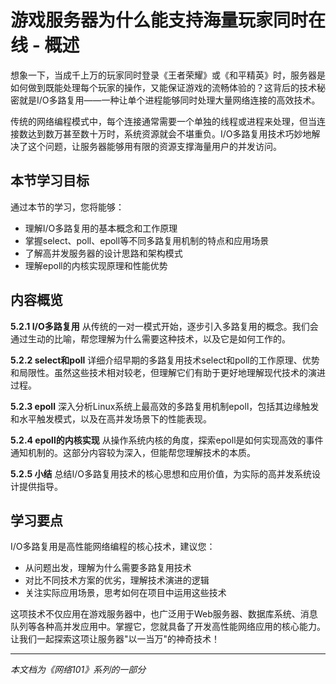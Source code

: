 # 游戏服务器为什么能支持海量玩家同时在线 - 概述

想象一下，当成千上万的玩家同时登录《王者荣耀》或《和平精英》时，服务器是如何做到既能处理每个玩家的操作，又能保证游戏的流畅体验的？这背后的技术秘密就是I/O多路复用——一种让单个进程能够同时处理大量网络连接的高效技术。

传统的网络编程模式中，每个连接通常需要一个单独的线程或进程来处理，但当连接数达到数万甚至数十万时，系统资源就会不堪重负。I/O多路复用技术巧妙地解决了这个问题，让服务器能够用有限的资源支撑海量用户的并发访问。

## 本节学习目标

通过本节的学习，您将能够：
- 理解I/O多路复用的基本概念和工作原理
- 掌握select、poll、epoll等不同多路复用机制的特点和应用场景
- 了解高并发服务器的设计思路和架构模式
- 理解epoll的内核实现原理和性能优势

## 内容概览

**5.2.1 I/O多路复用**
从传统的一对一模式开始，逐步引入多路复用的概念。我们会通过生动的比喻，帮您理解为什么需要这种技术，以及它是如何工作的。

**5.2.2 select和poll**
详细介绍早期的多路复用技术select和poll的工作原理、优势和局限性。虽然这些技术相对较老，但理解它们有助于更好地理解现代技术的演进过程。

**5.2.3 epoll**
深入分析Linux系统上最高效的多路复用机制epoll，包括其边缘触发和水平触发模式，以及在高并发场景下的性能表现。

**5.2.4 epoll的内核实现**
从操作系统内核的角度，探索epoll是如何实现高效的事件通知机制的。这部分内容较为深入，但能帮您理解技术的本质。

**5.2.5 小结**
总结I/O多路复用技术的核心思想和应用价值，为实际的高并发系统设计提供指导。

## 学习要点

I/O多路复用是高性能网络编程的核心技术，建议您：
- 从问题出发，理解为什么需要多路复用技术
- 对比不同技术方案的优劣，理解技术演进的逻辑
- 关注实际应用场景，思考如何在项目中运用这些技术

这项技术不仅应用在游戏服务器中，也广泛用于Web服务器、数据库系统、消息队列等各种高并发应用中。掌握它，您就具备了开发高性能网络应用的核心能力。让我们一起探索这项让服务器"以一当万"的神奇技术！

---

*本文档为《网络101》系列的一部分*
